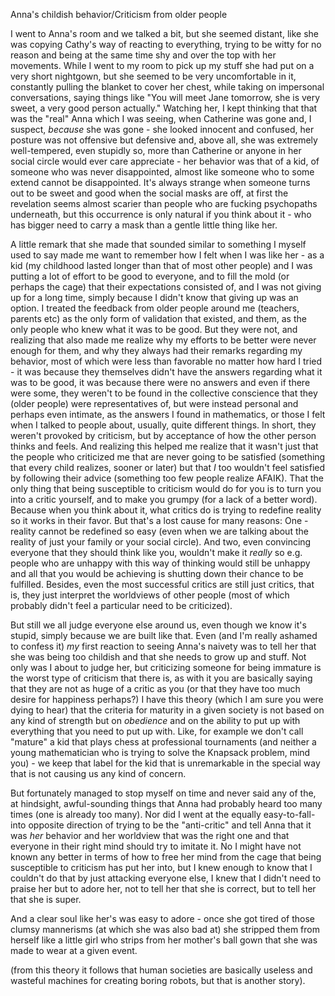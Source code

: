 Anna's childish behavior/Criticism from older people

I went to Anna's room and we talked a bit, but she seemed distant, like she was copying Cathy's way of reacting to everything, trying to be witty for no reason and being at the same time shy and over the top with her movements. While I went to my room to pick up my stuff she had put on a very short nightgown, but she seemed to be very uncomfortable in it, constantly pulling the blanket to cover her chest, while taking on impersonal conversations, saying things like "You will meet Jane tomorrow, she is very sweet, a very good person actually." Watching her, I kept thinking that that was the "real" Anna which I was seeing, when Catherine was gone and, I suspect, *because* she was gone - she looked innocent and confused, her posture was not offensive but defensive and, above all, she was extremely well-tempered, even stupidly so, more than Catherine or anyone in her social circle would ever care appreciate - her behavior was that of a kid, of someone who was never disappointed, almost like someone who to some extend cannot be disappointed. It's always strange when someone turns out to be sweet and good when the social masks are off, at first the revelation seems almost scarier than people who are fucking psychopaths underneath, but this occurrence is only natural if you think about it - who has bigger need to carry a mask than a gentle little thing like her.

A little remark that she made that sounded similar to something I myself used to say made me want to remember how I felt when I was like her - as a kid (my childhood lasted longer than that of most other people) and I was putting a lot of effort to be good to everyone, and to fill the mold (or perhaps the cage) that their expectations consisted of, and I was not giving up for a long time, simply because I didn't know that giving up was an option. I treated the feedback from older people around me (teachers, parents etc) as the only form of validation that existed, and them, as the only people who knew what it was to be good. But they were not, and realizing that also made me realize why my efforts to be better were never enough for them, and why they always had their remarks regarding my behavior, most of which were less than favorable no matter how hard I tried - it was because they themselves didn't have the answers regarding what it was to be good, it was because there were no answers and even if there were some, they weren't to be found in the collective conscience that they (older people) were representatives of, but were instead personal and perhaps even intimate, as the answers I found in mathematics, or those I felt when I talked to people about, usually, quite different things. In short, they weren't provoked by criticism, but by acceptance of how the other person thinks and feels. And realizing this helped me realize that it wasn't just that the people who criticized me that are never going to be satisfied (something that every child realizes, sooner or later) but that *I* too wouldn't feel satisfied by following their advice (something too few people realize AFAIK). That the only thing that being susceptible to criticism would do for you is to turn you into a critic yourself, and to make you grumpy (for a lack of a better word). Because when you think about it, what critics do is trying to redefine reality so it works in their favor. But that's a lost cause for many reasons: One - reality cannot be redefined so easy (even when we are talking about the reality of just your family or your social circle). And two, even convincing everyone that they should think like you, wouldn't make it *really* so e.g. people who are unhappy with this way of thinking would still be unhappy and all that you would be achieving is shutting down their chance to be fulfilled. Besides, even the most successful critics are still just critics, that is, they just interpret the worldviews of other people (most of which probably didn't feel a particular need to be criticized). 

But still we all judge everyone else around us, even though we know it's stupid, simply because we are built like that. Even (and I'm really ashamed to confess it) *my* first reaction to seeing Anna's naivety was to tell her that she was being too childish and that she needs to grow up and stuff. Not only was I about to judge her, but criticizing someone for being immature is the worst type of criticism that there is, as with it you are basically saying that they are not as huge of a critic as you (or that they have too much desire for happiness perhaps?) I have this theory (which I am sure you were dying to hear) that the criteria for maturity in a given society is not based on any kind of strength but on *obedience* and on the ability to put up with everything that you need to put up with. Like, for example we don't call "mature" a kid that plays chess at professional tournaments (and neither a young mathematician who is trying to solve the Knapsack problem, mind you) - we keep that label for the kid that is unremarkable in the special way that is not causing us any kind of concern.

But fortunately managed to stop myself on time and never said any of the, at hindsight, awful-sounding things that Anna had probably heard too many times (one is already too many). Nor did I went at the equally easy-to-fall-into opposite direction of trying to be the "anti-critic" and tell Anna that it was *her* behavior and her worldview that was the right one and that everyone in their right mind should try to imitate it. No I might have not known any better in terms of how to free her mind from the cage that being susceptible to criticism has put her into, but I knew enough to know that I couldn't do that by just attacking everyone else, I knew that I didn't need to praise her but to adore her, not to tell her that she is correct, but to tell her that she is super.

And a clear soul like her's was easy to adore - once she got tired of those clumsy mannerisms (at which she was also bad at) she stripped them from herself like a little girl who strips from her mother's ball gown that she was made to wear at a given event.

(from this theory it follows that human societies are basically useless and wasteful machines for creating boring robots, but that is another story).
